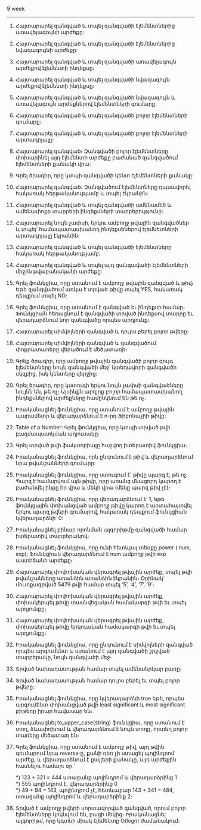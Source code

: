 9 week

*********************************


1) Հայտարարել զանգված և տպել զանգվածի էլեմենտներից առավելագույնի արժեքը:

2) Հայտարարել զանգված և տպել զանգվածի էլեմենտներից նվազագույնի արժեքը:

3) Հայտարարել զանգված և տպել զանգվածի առավելագույն արժեքով էլեմենտի ինդեքսը։

4) Հայտարարել զանգված և տպել զանգվածի նվազագույն արժեքով էլեմենտի ինդեքսը։

5) Հայտարարել զանգված և տպել զանգվածի նվազագույն և առավելագույն արժեքներով էլեմենտների գումարը:

6) Հայտարարել զանգված և տպել զանգվածի բոլոր էլեմենտների գումարը։

7) Հայտարարել զանգված և տպել զանգվածի բոլոր էլեմենտների արտադրյալը:

8) Հայտարարել զանգված։ Զանգվածի բոլոր էլեմենտները փոխարինել այդ էլեմենտի արժեքը բաժանած զանգվածում էլեմենտների քանակի վրա։

9) Գրել ծրագիր, որը կտպի զանգվածի կենտ էլեմենտների քանակը։

10) Հայտարարել զանգված։ Զանգվածում էլեմենտները դասավորել հակառակ հերթականությամբ և տպել էկրանին։

11) Հայտարարել զանգված և տպել զանգվածի ամենամեծ և ամենափոքր տարրերի ինդեքսների տարբերությունը:

12) Հայտարարել նույն չափսի, երկու ամբողջ թվային զանգվածներ և տպել՝ համապատասխանող ինդեքսեներով էլեմնետների արտադրյալը էկրանին:

13) Հայտարարել զանգված և տպել  զանգվածի էլեմենտները հակառակ հերթականությամբ:

14) Հայտարարել զանգված և տպել այդ զանգավածի էլեմենտների միջին թվաբանականի արժեքը:

15) Գրել ֆունկցիա, որը ստանում է ամբողջ թվային զանգված և թիվ։ Եթե զանգվածում առկա է տրված թիվը տպել YES, հակառակ դեպքում տպել NO։

16) Գրել ֆունկցիա, որը ստանում է զանգված եւ ինդեքսի համար։ Ֆունկցիան հեռացնում է զանգվածի տրված ինդեքսով տարրը եւ վերադարձնում նոր զանգվածը որպես արդյունք։

17) Հայտարարել սիմվոլների զանգված և դուրս բերել բոլոր թվերը:

18) Հայտարարել սիմվոլների զանգված և զանգվածում փոքրատառերը վերածում է մեծատառի։

19) Գրեք ծրագիր, որը ամբողջ թվային զանգվածի բոլոր զույգ էլեմենտները  նույն զանգվածի մեջ՝ կտեղավորի զանգվածի սկզբից, իսկ կենտերը վերջից:

20) Գրել ծրագիր, որը կստուգի երկու նույն չափսի զանգվածները նույնն են, թե ոչ։ Այսինքն արդյոք բոլոր համապատասխանող ինդեքսներով արժեքները համընկնում են թե ոչ։

21) Իրականացնել ֆունկցիա, որը ստանում է ամբողջ թվային պարամետր և վերադարձնում է n-րդ Ֆիբոնաչիի թիվը։

22) Table of a Number: Գրել ֆունկցիա, որը կտպի տրված թվի բազմապատկման աղյուսակը։

23) Գրել տրված թվի ֆակտորիալը հաշվող իտերատիվ ֆունկցիա։

24) Իրականացնել ֆունկցիա, որն ընդունում է թիվ և վերադարձնում նրա թվանշանների գումարը:

25) Իրականացնել ֆունկցիա, որը ստուգում է՝ թիվը պարզ է, թե ոչ։ Պարզ է համարվում այն թիվը, որը առանց մնացորդ կարող է բաժանվել ինքը իր վրա և մեկի վրա (մեկը պարզ թիվ չէ)։

26) Իրականացնել  ֆունկցիա, որը վերադարձնում է՝ 1, եթե ֆունկցային փոխանցված ամբողջ թիվը կարող է արտահայտվել երկու պարզ թվերի գումարով, հակառակ դեպքում ֆունկցիան կվերադարձնի՝ 0:

27) Իրականացնել բինար որոնման ալգորիթմը զանգվածի համար իտերատիվ տարբերակով։

28) Իրականացնել ֆունկցիա, որը ունի հետևյալ տեսքը power ( num, exp); Ֆունկցիան վերադարձնում է num ամբողջ թվի exp աստիճանի արժեքը։

29) Հայտարարել փոփոխական վերագրել թվային արժեք, տպել թվի թվանշանները առանձին առանձին էկրանին։ Օրինակ՝ մուտքագրված 5479 թվի համար տպել ‘5’, ‘4’, ‘7’, ‘9’։

30) Հայտարարել փոփոխական վերագրել թվային արժեք, փոխակերպել թիվը տասնվեցական համակարգի թվի եւ տպել արդյունքը։

31) Հայտարարել փոփոխական վերագրել թվային արժեք, փոխակերպել թիվը երկուական համակարգի թվի եւ տպել արդյունքը։

32) Իրականացնել ֆունկցիա, որը ընդունում է սիմվոլների զանգված որպես արգումենտ և ստանում է այդ զանգվածի շրջված տարբերակը, նույն զանգվածի մեջ։

33) Տրված նախադասության համար տպել ամենաերկար բառը։

34) Տրված նախադասության համար դուրս բերել եւ տպել բոլոր թվերը։

35) Իրականացնել ֆունկցիա, որը կվերադարձնի true եթե, որպես արգումենտ փոխանցված թվի least significant և most significant բիթերը իրար հավասար են։

36) Իրականացնել to_upper_case(string) ֆունկցիա, որը ստանում է տող, ձևափոխում և վերադարձնում է նույն տողը, որտեղ բոլոր տառերը մեծատառ են։

37) Գրել ֆունկցիա, որը ստանում է ամբողջ թիվ, այդ թվին գումարում նրա reverse֊ը, քանի դեռ չի ստացել պոլինդրոմ արժեք, և վերադարձնում է քայլերի քանակը, այդ արժեքին հասնելու համար։ օր․՝

	*) 123 + 321 = 444 ստացանք պոլինդրոմ և վերադարձրինք 1        
	*) 555 պոլինդրոմ է, վերադարձրինք 0        
	*) 49 + 94 = 143, պոլինդրոմ չէ, հետևաբար 143 + 341 = 484, ստացանք պոլինդրոմ և վերադարձրինք 2։
  
38. Տրված է ամբողջ թվերի սորտավորված զանգված, որում բոլոր էլեմենտները կրկնվում են, բացի մեկից։ Իրականացնել ալգորիթմ, որը կգտնի միակ էլեմենտը O(logn) ժամանակում:







